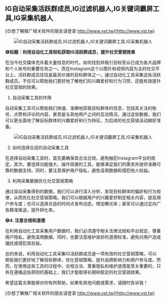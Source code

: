 ## **IG自动采集活跃群成员,IG过滤机器人,IG关键词霸屏工具,IG采集机器人**

[😍想了解推广相关软件的朋友请登录 http://www.vst.tw](http://www.vst.tw)

 <center><img src="https://vst.tw/MP4/tuiguang/png/8.png" alt="IG自动采集活跃群成员,IG过滤机器人,IG关键词霸屏工具,IG采集机器人"></center>

**😄标题：利用自动化工具轻松获取IG活跃群成员，提升社交营销效果**

在当今社交媒体充斥着大量信息的时代，如何找到并吸引目标受众已成为各大品牌和个人账号的重要任务之一。而在Instagram这个以图片和视频内容为主的社交平台上，活跃群成员往往是最具价值的目标群体之一。通过自动化工具采集这些活跃群成员，不仅可以帮助我们更好地了解他们的兴趣爱好和行为习惯，还能有效提升社交营销的效果。

1. 自动采集工具的作用

自动采集工具可以帮助我们快速、准确地获取目标群体的信息，包括其关注的账号、点赞和评论的内容，甚至是与其他用户之间的互动情况。通过这些数据，我们可以更全面地了解目标群体的兴趣爱好和行为特征，为后续的社交营销活动做好准备。

 <center><img src="https://vst.tw/MP4/tuiguang/png/1.png" alt="IG自动采集活跃群成员,IG过滤机器人,IG关键词霸屏工具,IG采集机器人"></center>

2. 如何选择合适的自动采集工具

在选择自动采集工具时，首先要确保其合法合规，避免触犯Instagram平台的规定。其次，要选择功能强大、操作简便的工具，能够满足我们的需求并提供准确可靠的数据支持。同时，要注意保护用户隐私，避免滥用数据和侵犯他人权益。

3. 利用采集数据优化社交营销策略

通过自动采集得到的数据，我们可以进行深入分析，发现目标群体的偏好和行为规律，从而优化社交营销策略。我们可以根据用户的兴趣爱好制定相关内容，提高用户参与度；也可以选择合适的时间点发布动态，增加曝光率；甚至可以通过定向广告精准推送，提升转化率。

**😄4. 注意合规和道德**

在利用自动化工具采集用户数据时，我们必须遵守相关法律法规和平台规定，尊重用户隐私，避免滥用数据。同时，也要注意维护良好的道德标准，避免对用户造成骚扰或侵犯其权益。

总的来说，利用自动化工具采集IG活跃群成员是一项有效的社交营销策略，可以帮助我们更好地了解目标群体，优化营销策略，提升品牌影响力和用户参与度。然而，在使用这些工具的过程中，合规合法、尊重隐私和维护道德是至关重要的，只有在遵循这些原则的基础上，我们才能取得长期和稳定的社交营销效果。

希望这篇文章能够对你有所帮助，如果有其他问题或需求，请随时告诉我！

[😍想了解推广相关软件的朋友请登录 http://www.vst.tw](http://www.vst.tw)



